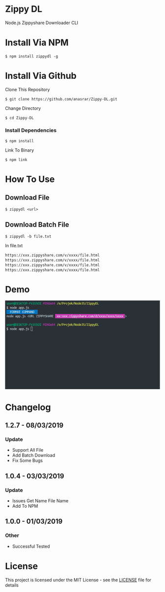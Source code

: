 # Zippy DL

Node.js Zippyshare Downloader CLI

# Install Via NPM

```
$ npm install zippydl -g
```

# Install Via Github

Clone This Repository

```
$ git clone https://github.com/anasrar/Zippy-DL.git
```

Change Directory

```
$ cd Zippy-DL
```

### Install Dependencies

```
$ npm install
```

Link To Binary
```
$ npm link
```

# How To Use


## Download File
```
$ zippydl <url>
```
## Download Batch File
```
$ zippydl -b file.txt
```
In file.txt
```
https://xxx.zippyshare.com/v/xxxx/file.html
https://xxx.zippyshare.com/v/xxxx/file.html
https://xxx.zippyshare.com/v/xxxx/file.html
https://xxx.zippyshare.com/v/xxxx/file.html
```

# Demo

![DEMO](DEMO.gif)


# Changelog
## 1.2.7 - 08/03/2019
### Update
- Support All File
- Add Batch Download
- Fix Some Bugs

## 1.0.4 - 03/03/2019
### Update
- Issues Get Name File Name
- Add To NPM

## 1.0.0 - 01/03/2019
### Other
- Successful Tested

# License

This project is licensed under the MIT License - see the [LICENSE](LICENSE) file for details